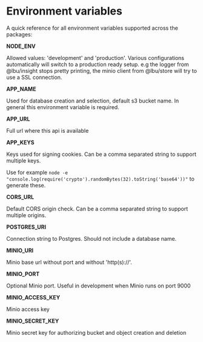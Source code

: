 # Environment variables

A quick reference for all environment variables supported across the packages:

**NODE_ENV**

Allowed values: 'development' and 'production'. Various configurations
automatically will switch to a production ready setup. e.g the logger from
@lbu/insight stops pretty printing, the minio client from @lbu/store will try to
use a SSL connection.

**APP_NAME**

Used for database creation and selection, default s3 bucket name. In general
this environment variable is required.

**APP_URL**

Full url where this api is available

**APP_KEYS**

Keys used for signing cookies. Can be a comma separated string to support
multiple keys.

Use for example
`node -e "console.log(require('crypto').randomBytes(32).toString('base64'))"` to
generate these.

**CORS_URL**

Default CORS origin check. Can be a comma separated string to support multiple
origins.

**POSTGRES_URI**

Connection string to Postgres. Should not include a database name.

**MINIO_URI**

Minio base url without port and without 'http(s)://'.

**MINIO_PORT**

Optional Minio port. Useful in development when Minio runs on port 9000

**MINIO_ACCESS_KEY**

Minio access key

**MINIO_SECRET_KEY**

Minio secret key for authorizing bucket and object creation and deletion
